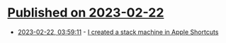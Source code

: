 # [Published on 2023-02-22](index.md)

* [2023-02-22, 03:59:11](https://lobste.rs/s/vryk2p/i_created_stack_machine_apple_shortcuts) - [I created a stack machine in Apple Shortcuts](https://old.reddit.com/r/ProgrammingLanguages/comments/1185cxo/i_created_a_stack_machine_in_apple_shortcuts_d/)
